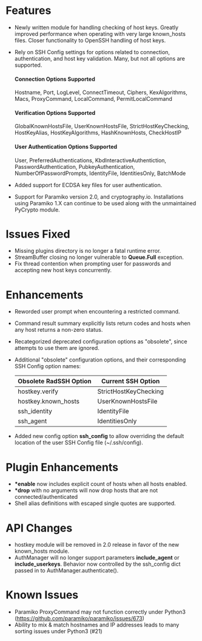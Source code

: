 Features
==========
 - Newly written module for handling checking of host keys. Greatly improved performance when operating with very large known_hosts files. Closer functionality to OpenSSH handling of host keys.

 - Rely on SSH Config settings for options related to connection, authentication, and host key validation. Many, but not all options are supported.

    #### Connection Options Supported
    Hostname, Port, LogLevel, ConnectTimeout, Ciphers, KexAlgorithms, Macs, ProxyCommand, LocalCommand, PermitLocalCommand

    #### Verification Options Supported
    GlobalKnownHostsFile, UserKnownHostsFile, StrictHostKeyChecking, HostKeyAlias, HostKeyAlgorithms, HashKnownHosts, CheckHostIP

    #### User Authentication Options Supported
    User, PreferredAuthentications, KbdInteractiveAuthentiction, PasswordAuthentication, PubkeyAuthentication, NumberOfPasswordPrompts, IdentityFile, IdentitiesOnly, BatchMode

 - Added support for ECDSA key files for user authentication.

 - Support for Paramiko version 2.0, and cryptography.io. Installations using Paramiko 1.X can continue to be used along with the unmaintained PyCrypto module.

Issues Fixed
==========
 - Missing plugins directory is no longer a fatal runtime error.
 - StreamBuffer closing no longer vulnerable to **Queue.Full** exception.
 - Fix thread contention when prompting user for passwords and accepting new host keys concurrently.

Enhancements
============
 - Reworded user prompt when encountering a restricted command.
 - Command result summary explicitly lists return codes and hosts when any host returns a non-zero status.
 - Recategorized deprecated configuration options as "obsolete", since attempts to use them are ignored.
 - Additional "obsolete" configuration options, and their corresponding SSH Config option names:

    Obsolete RadSSH Option|Current SSH Option
    -------------------------|------------------------
    hostkey.verify|StrictHostKeyChecking
    hostkey.known_hosts|UserKnownHostsFile
    ssh_identity|IdentityFile
    ssh_agent|IdentitiesOnly

 - Added new config option **ssh_config** to allow overriding the default location of the user SSH Config file (~/.ssh/config).


Plugin Enhancements
=================
 - **\*enable** now includes explicit count of hosts when all hosts enabled.
 - **\*drop** with no arguments will now drop hosts that are not connected/authenticated
 - Shell alias definitions with escaped single quotes are supported.

API Changes
==========
 - hostkey module will be removed in 2.0 release in favor of the new known_hosts module.
 - AuthManager will no longer support parameters **include_agent** or **include_userkeys**. Behavior now controlled by the ssh_config dict passed in to AuthManager.authenticate().

Known Issues
==========
 - Paramiko ProxyCommand may not function correctly under Python3 (https://github.com/paramiko/paramiko/issues/673)
 - Ability to mix & match hostnames and IP addresses leads to many sorting issues under Python3 (#21)
